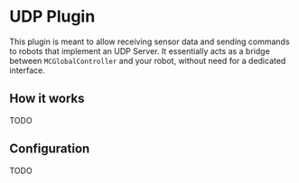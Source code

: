 # UDP Plugin

This plugin is meant to allow receiving sensor data and sending commands to robots that implement an UDP Server.
It essentially acts as a bridge between `MCGlobalController` and your robot, without need for a dedicated interface.

## How it works

TODO

## Configuration

TODO
